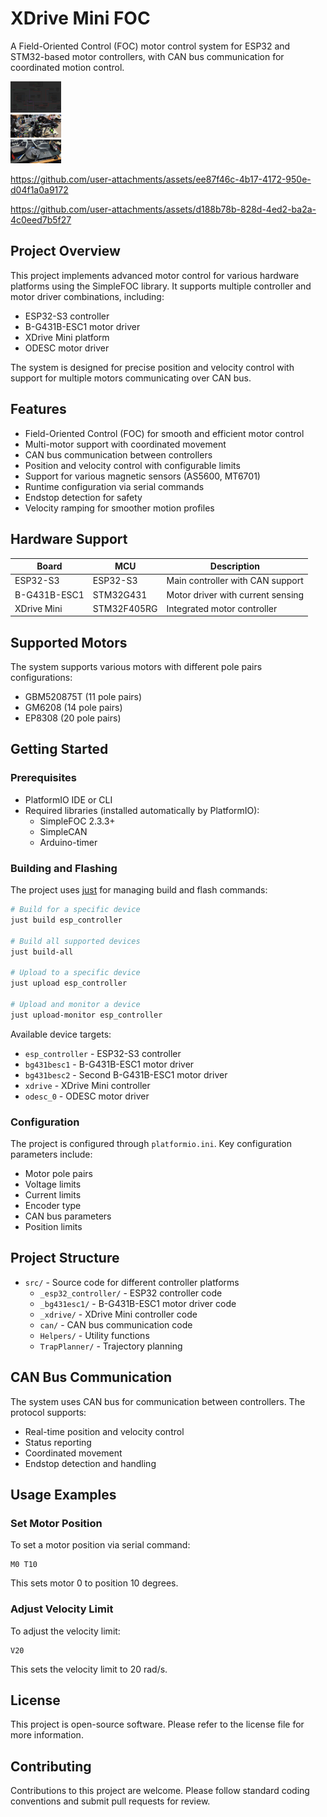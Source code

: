 # XDrive Mini FOC

A Field-Oriented Control (FOC) motor control system for ESP32 and STM32-based motor controllers, with CAN bus communication for coordinated motion control.

<div style="width: 40%; height: 60%">
  <img src="device_diagram.png" width=40% height=40%>
</div>

<div style="width: 40%; height: 60%">
  <img src="./media/arm_01.jpg" width=40% height=40%>
</div>

<div style="width: 40%; height: 60%">
  <img src="./media/planetary_gearboxes.jpg" width=40% height=40%>
</div>



https://github.com/user-attachments/assets/ee87f46c-4b17-4172-950e-d04f1a0a9172



https://github.com/user-attachments/assets/d188b78b-828d-4ed2-ba2a-4c0eed7b5f27



## Project Overview

This project implements advanced motor control for various hardware platforms using the SimpleFOC library. It supports multiple controller and motor driver combinations, including:

- ESP32-S3 controller
- B-G431B-ESC1 motor driver
- XDrive Mini platform
- ODESC motor driver

The system is designed for precise position and velocity control with support for multiple motors communicating over CAN bus.

## Features

- Field-Oriented Control (FOC) for smooth and efficient motor control
- Multi-motor support with coordinated movement
- CAN bus communication between controllers
- Position and velocity control with configurable limits
- Support for various magnetic sensors (AS5600, MT6701)
- Runtime configuration via serial commands
- Endstop detection for safety
- Velocity ramping for smoother motion profiles

## Hardware Support

| Board | MCU | Description |
|-------|-----|-------------|
| ESP32-S3 | ESP32-S3 | Main controller with CAN support |
| B-G431B-ESC1 | STM32G431 | Motor driver with current sensing |
| XDrive Mini | STM32F405RG | Integrated motor controller |

## Supported Motors

The system supports various motors with different pole pairs configurations:

- GBM520875T (11 pole pairs)
- GM6208 (14 pole pairs)
- EP8308 (20 pole pairs)

## Getting Started

### Prerequisites

- PlatformIO IDE or CLI
- Required libraries (installed automatically by PlatformIO):
  - SimpleFOC 2.3.3+
  - SimpleCAN
  - Arduino-timer

### Building and Flashing

The project uses [just](https://github.com/casey/just) for managing build and flash commands:

```bash
# Build for a specific device
just build esp_controller

# Build all supported devices
just build-all

# Upload to a specific device
just upload esp_controller

# Upload and monitor a device
just upload-monitor esp_controller
```

Available device targets:
- `esp_controller` - ESP32-S3 controller
- `bg431besc1` - B-G431B-ESC1 motor driver
- `bg431besc2` - Second B-G431B-ESC1 motor driver
- `xdrive` - XDrive Mini controller
- `odesc_0` - ODESC motor driver

### Configuration

The project is configured through `platformio.ini`. Key configuration parameters include:

- Motor pole pairs
- Voltage limits
- Current limits
- Encoder type
- CAN bus parameters
- Position limits

## Project Structure

- `src/` - Source code for different controller platforms
  - `_esp32_controller/` - ESP32 controller code
  - `_bg431esc1/` - B-G431B-ESC1 motor driver code
  - `_xdrive/` - XDrive Mini controller code
  - `can/` - CAN bus communication code
  - `Helpers/` - Utility functions
  - `TrapPlanner/` - Trajectory planning

## CAN Bus Communication

The system uses CAN bus for communication between controllers. The protocol supports:

- Real-time position and velocity control
- Status reporting
- Coordinated movement
- Endstop detection and handling

## Usage Examples

### Set Motor Position

To set a motor position via serial command:

```
M0 T10
```

This sets motor 0 to position 10 degrees.

### Adjust Velocity Limit

To adjust the velocity limit:

```
V20
```

This sets the velocity limit to 20 rad/s.

## License

This project is open-source software. Please refer to the license file for more information.

## Contributing

Contributions to this project are welcome. Please follow standard coding conventions and submit pull requests for review.
